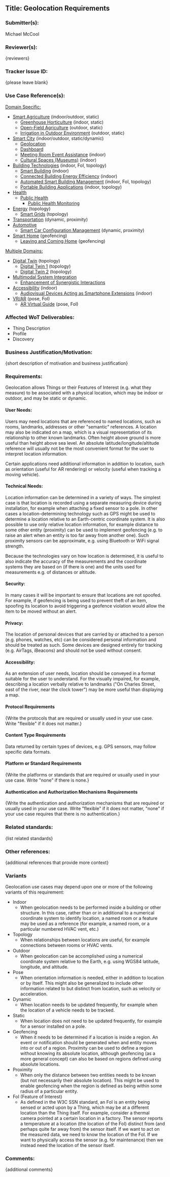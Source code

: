 ## Title: Geolocation Requirements

### Submitter(s): 

Michael McCool

### Reviewer(s):

{reviewers}

### Tracker Issue ID:

{please leave blank}

### Use Case Reference(s):
  
[Domain Specific:](link)
* [Smart Agriculture](https://www.w3.org/TR/wot-usecases/#agriculture) (indoor/outdoor, static)
    - [Greenhouse Horticulture](https://www.w3.org/TR/wot-usecases/#smart-agriculture) (indoor, static)
    - [Open-Field Agriculture](https://www.w3.org/TR/wot-usecases/#smart-agriculture-openfield) (outdoor, static)
    - [Irrigation in Outdoor Environment](https://www.w3.org/TR/wot-usecases/#Agricultural-irrigation) (outdoor, static)
* [Smart City](https://www.w3.org/TR/wot-usecases/#smart-city) (indoor/outdoor, static/dynamic)
    - [Geolocation](https://www.w3.org/TR/wot-usecases/#smartcity-geolocation)
    - [Dashboard](https://www.w3.org/TR/wot-usecases/#smartcity-dashboard) 
    - [Meeting Room Event Assistance](https://www.w3.org/TR/wot-usecases/#mmi-3-2_meeting-room-event-assistance) (indoor)
    - [Cultural Spaces (Museums)](https://www.w3.org/TR/wot-usecases/#cultural-spaces) (indoor)
* [Building Technologies](https://www.w3.org/TR/wot-usecases/#smart-buildings) (indoor, FoI, topology)
    - [Smart Building](https://www.w3.org/TR/wot-usecases/#smart-building) (indoor)
    - [Connected Building Energy Efficiency](https://www.w3.org/TR/wot-usecases/#connected-building-energy-efficiency) (indoor)
    - [Automated Smart Building Management](https://www.w3.org/TR/wot-usecases/#smart-building-things) (indoor, FoI, topology)
    - [Portable Building Applications](https://www.w3.org/TR/wot-usecases/#portable-building-applications) (indoor, topology)
* [Health](https://www.w3.org/TR/wot-usecases/#health)
    - [Public Health](https://www.w3.org/TR/wot-usecases/#public-health)
        - [Public Health Monitoring](https://www.w3.org/TR/wot-usecases/#smartcity-health-monitoring)
* [Energy](https://www.w3.org/TR/wot-usecases/#energy) (topology)
    - [Smart Grids](https://www.w3.org/TR/wot-usecases/#smart-grid) (topology)
* [Transportation](https://www.w3.org/TR/wot-usecases/#transportation) (dynamic, proximity)
* [Automotive](https://www.w3.org/TR/wot-usecases/#automotive)
    - [Smart Car Configuration Management](https://www.w3.org/TR/wot-usecases/#mmi-2-1_smart-car-configuration-management) (dynamic, proximity)
* [Smart Home](https://www.w3.org/TR/wot-usecases/#smart-home) (geofencing)
    - [Leaving and Coming Home](https://www.w3.org/TR/wot-usecases/#echonet-use-case) (geofencing)
    
[Multiple Domains:](https://www.w3.org/TR/wot-usecases/#sec-horizontal-ucs)
* [Digital Twin](https://www.w3.org/TR/wot-usecases/#digital-twin) (topology)
    - [Digital Twin 1](https://www.w3.org/TR/wot-usecases/#digital-twin-1) (topology)
    - [Digital Twin 2](https://www.w3.org/TR/wot-usecases/#digital-twin-2) (topology)
* [Multimodal System Integration](https://www.w3.org/TR/wot-usecases/#multimodal)
    - [Enhancement of Synergistic Interactions](https://www.w3.org/TR/wot-usecases/#mmi-5-2_enhancement-of-synergistic-interactions) 
* [Accessibility](https://www.w3.org/TR/wot-usecases/#accessibility) (indoor)
    - [Audiovisual Devices Acting as Smartphone Extensions](https://www.w3.org/TR/wot-usecases/#mmi-1-1_audiovisual-devices-as-smartphone-extensions) (indoor)
* [VR/AR](https://www.w3.org/TR/wot-usecases/#VR/AR) (pose, FoI)
    - [AR Virtual Guide](https://www.w3.org/TR/wot-usecases/#ar-guide) (pose, FoI)

### Affected WoT Deliverables:

* Thing Description
* Profile 
* Discovery

### Business Justification/Motivation:
 
{short description of motivation and business justification}

### Requirements:

Geolocation allows Things or their Features of Interest (e.g. what they measure)
to be associated with a physical location, which
may be indoor or outdoor, and may be static or dynamic.
    
#### User Needs:

Users may need locations that are referenced to named locations, such as rooms, landmarks, addresses or other
"semantic" references.  A location may also be indicated on a map, which is a visual representation of its
relationship to other known landmarks.  Often height above ground is more useful than height above sea level.
An absolute latitude/longitude/altitude reference will usually not be the most
convenient format for the user to interpret location information.

Certain applications need additional information in addition to location, such as orientation (useful for AR rendering)
or velocity (useful when tracking a moving vehicle).

#### Technical Needs:
  
Location information can be determined in a variety of ways.  The simplest case is that location is 
recorded using a separate measuring device during installation, for example when attaching a fixed sensor to a 
pole.  In other cases a location-determining technology such as GPS might be used to determine a location
relative to an Earth-centric coordinate system.  It is also possible to use only relative location information,
for example distance to some other entity (proximity) can be used to implement geofencing (e.g. to raise
an alert when an entity is too far away from another one).  Such proximity sensors can be approximate, e.g.
using Bluetooth or WiFi signal strength.

Because the technologies vary on how location is determined, it is useful to also indicate the 
accuracy of the measurements and the coordinate systems they are based on (if there is one) and the
units used for measurements e.g. of distances or altitude.
  
#### Security:

In many cases it will be important to ensure that locations are not spoofed.  For example,
if geofencing is being used to prevent theft of an item, spoofing its location to avoid triggering
a geofence violation would allow the item to be moved without an alert.

#### Privacy:

The location of personal devices that are carried by or attached to a person (e.g. phones, watches, etc) can be considered
personal information and should be treated as such.
Some devices are designed entirely for tracking (e.g. AirTags, iBeacons) and should not be used without consent.

#### Accessibility:

As an extension of user needs, location should be conveyed in a format suitable for the user to understand.
For the visually impaired, for example, describing a location verbally relative to landmarks ("On Charles Street,
east of the river, near the clock tower") may be more useful than displaying a map.

 #### Protocol Requirements

 {Write the protocols that are required or usually used in your use case. Write "flexible" if it does not matter.} 

 #### Content Type Requirements

 Data returned by certain types of devices, e.g. GPS sensors, may follow specific data formats.

 #### Platform or Standard Requirements

 {Write the platforms or standards that are required or usually used in your use case. Write "none" if there is none.}

 #### Authentication and Authorization Mechanisms Requirements

 {Write the authentication and authorization mechanisms that are required or usually used in your use case. Write "flexible" if it does not matter, "none" if your use case requires that there is no authentication.}
   
   

### Related standards:

{list related standards}

### Other references:

{additional references that provide more context}

### Variants
Geolocation use cases may depend upon one or more of the following variants of this requirement:
* Indoor 
   - When geolocation needs to be performed inside a building or other structure.  In this case, rather than or in additional to a numerical coordinate system to identify location, a named room or a feature may be used as a reference (for example, a named room, or a particular numbered HVAC vent, etc.)
* Topology
   - When relationships between locations are useful, for example connections between rooms or HVAC vents.
* Outdoor 
   - When geolocation can be accomplished using a numerical coordinate system relative to the Earth, e.g. using WGS84 latitude, longitude, and altitude.
* Pose
   - When orientation information is needed, either in addition to location or by itself.  This might also be generalized to include other
     information related to but distinct from location, such as velocity or acceleration.
* Dynamic
   - When location needs to be updated frequently, for example when the location of a vehicle needs to be tracked.
* Static
   - When location does not need to be updated frequently, for example for a sensor installed on a pole.
* Geofencing
   - When it needs to be determined if a location is inside a region. An event or notification should be generated when and entity moves into or out of a region.
     Proximity can be used to define a region without knowing its absolute location, although geofencing (as a more general concept) 
     can also be based on regions defined using absolute locations.
* Proximity
   - When only the distance between two entities needs to be known (but not necessarily their absolute location).  This might be used to enable geofencing when
     the region is defined as being within some radius of a particular entity.
* FoI (Feature of Interest)
   - As defined in the W3C SSN standard, an FoI is an entity being sensed or acted upon by a Thing, which may be at a different location than the Thing itself.
     For example, consider a thermal camera pointed at a certain location in a factory.  The sensor reports a temperature at a location (the location of the FoI) 
     distinct from (and perhaps
     quite far away from) the sensor itself.  If we want to act on the measured data, we need to know the location of the FoI.  If we want to physically
     access the sensor (e.g. for maintenance) then we instead need the location of the sensor itself.

### Comments:

{additional comments}
